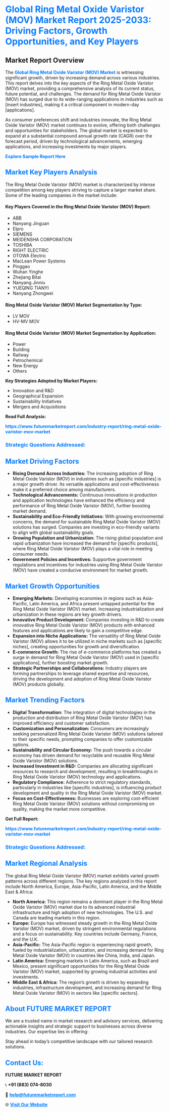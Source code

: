 <h1 style="color: #007BFF;">Global Ring Metal Oxide Varistor (MOV) Market Report 2025-2033: Driving Factors, Growth Opportunities, and Key Players</h1>

<section id="overview">
<h2>Market Report Overview</h2>
<p>The <a href="https://www.futuremarketreport.com/industry-report/ring-metal-oxide-varistor-mov-market" style="color: #007BFF; text-decoration: none;"><strong>Global Ring Metal Oxide Varistor (MOV) Market</strong></a> is witnessing significant growth, driven by increasing demand across various industries. This report delves into the key aspects of the Ring Metal Oxide Varistor (MOV) market, providing a comprehensive analysis of its current status, future potential, and challenges. The demand for Ring Metal Oxide Varistor (MOV) has surged due to its wide-ranging applications in industries such as [insert industries], making it a critical component in modern-day [applications].</p>
<p>As consumer preferences shift and industries innovate, the Ring Metal Oxide Varistor (MOV) market continues to evolve, offering both challenges and opportunities for stakeholders. The global market is expected to expand at a substantial compound annual growth rate (CAGR) over the forecast period, driven by technological advancements, emerging applications, and increasing investments by major players.</p>
</section>

<section id="overview">
<p><a href="https://www.futuremarketreport.com/request-sample/reportId=81903" style="color: #007BFF; text-decoration: none;"><strong>Explore Sample Report Here</strong></a></p>
</section>

<section id="key-players">
<h2 style="color: #007BFF;">Market Key Players Analysis</h2>
<p>The Ring Metal Oxide Varistor (MOV) market is characterized by intense competition among key players striving to capture a larger market share. Some of the leading companies in the market include:</p>
<h4>Key Players Covered in the Ring Metal Oxide Varistor (MOV) Report:</h4>
<ul><li>ABB</li><li>Nanyang Jinguan</li><li>Elpro</li><li>SIEMENS</li><li>MEIDENSHA CORPORATION</li><li>TOSHIBA</li><li>RIGHT ELECTRIC</li><li>OTOWA Electric</li><li>MacLean Power Systems</li><li>Pinggao</li><li>Wuhan Yinghe</li><li>Zhejiang Bitai</li><li>Nanyang Jinniu</li><li>YUEQING TIANYI</li><li>Nanyang Zhongwei</li></ul>
<h4>Ring Metal Oxide Varistor (MOV) Market Segmentation by Type:</h4>
<ul><li>LV MOV</li><li>HV-MV MOV</li></ul>

<h4>Ring Metal Oxide Varistor (MOV) Market Segmentation by Application:</h4>
<ul><li>Power</li><li>Building</li><li>Railway</li><li>Petrochemical</li><li>New Energy</li><li>Others</li></ul>
<p><strong>Key Strategies Adopted by Market Players:</strong></p>
<ul>
<li>Innovation and R&D</li>
<li>Geographical Expansion</li>
<li>Sustainability Initiatives</li>
<li>Mergers and Acquisitions</li>
</ul>
</section>

<section>
<p><strong>Read Full Analysis: </strong></p><a href="https://www.futuremarketreport.com/industry-report/ring-metal-oxide-varistor-mov-market" style="color: #007BFF; text-decoration: none;"><strong>https://www.futuremarketreport.com/industry-report/ring-metal-oxide-varistor-mov-market</strong></a>
<h3 style="color: #007BFF;">Strategic Questions Addressed:</h3>
</section>

<section id="driving-factors">
<h2 style="color: #007BFF;">Market Driving Factors</h2>
<ul>
<li><strong>Rising Demand Across Industries:</strong> The increasing adoption of Ring Metal Oxide Varistor (MOV) in industries such as [specific industries] is a major growth driver. Its versatile applications and cost-effectiveness make it a preferred choice among manufacturers.</li>
<li><strong>Technological Advancements:</strong> Continuous innovations in production and application technologies have enhanced the efficiency and performance of Ring Metal Oxide Varistor (MOV), further boosting market demand.</li>
<li><strong>Sustainability and Eco-Friendly Initiatives:</strong> With growing environmental concerns, the demand for sustainable Ring Metal Oxide Varistor (MOV) solutions has surged. Companies are investing in eco-friendly variants to align with global sustainability goals.</li>
<li><strong>Growing Population and Urbanization:</strong> The rising global population and rapid urbanization have increased the demand for [specific products], where Ring Metal Oxide Varistor (MOV) plays a vital role in meeting consumer needs.</li>
<li><strong>Government Policies and Incentives:</strong> Supportive government regulations and incentives for industries using Ring Metal Oxide Varistor (MOV) have created a conducive environment for market growth.</li>
</ul>
</section>

<section id="growth-opportunities">
<h2 style="color: #007BFF;">Market Growth Opportunities</h2>
<ul>
<li><strong>Emerging Markets:</strong> Developing economies in regions such as Asia-Pacific, Latin America, and Africa present untapped potential for the Ring Metal Oxide Varistor (MOV) market. Increasing industrialization and urbanization in these regions are key growth drivers.</li>
<li><strong>Innovative Product Development:</strong> Companies investing in R&D to create innovative Ring Metal Oxide Varistor (MOV) products with enhanced features and applications are likely to gain a competitive edge.</li>
<li><strong>Expansion into Niche Applications:</strong> The versatility of Ring Metal Oxide Varistor (MOV) allows it to be utilized in niche markets such as [specific niches], creating opportunities for growth and diversification.</li>
<li><strong>E-commerce Growth:</strong> The rise of e-commerce platforms has created a surge in demand for Ring Metal Oxide Varistor (MOV) used in [specific applications], further boosting market growth.</li>
<li><strong>Strategic Partnerships and Collaborations:</strong> Industry players are forming partnerships to leverage shared expertise and resources, driving the development and adoption of Ring Metal Oxide Varistor (MOV) products globally.</li>
</ul>
</section>

<section id="trending-factors">
<h2 style="color: #007BFF;">Market Trending Factors</h2>
<ul>
<li><strong>Digital Transformation:</strong> The integration of digital technologies in the production and distribution of Ring Metal Oxide Varistor (MOV) has improved efficiency and customer satisfaction.</li>
<li><strong>Customization and Personalization:</strong> Consumers are increasingly seeking personalized Ring Metal Oxide Varistor (MOV) solutions tailored to their specific needs, prompting companies to offer customizable options.</li>
<li><strong>Sustainability and Circular Economy:</strong> The push towards a circular economy has driven demand for recyclable and reusable Ring Metal Oxide Varistor (MOV) solutions.</li>
<li><strong>Increased Investment in R&D:</strong> Companies are allocating significant resources to research and development, resulting in breakthroughs in Ring Metal Oxide Varistor (MOV) technology and applications.</li>
<li><strong>Regulatory Compliance:</strong> Adherence to strict regulatory standards, particularly in industries like [specific industries], is influencing product development and quality in the Ring Metal Oxide Varistor (MOV) market.</li>
<li><strong>Focus on Cost-Effectiveness:</strong> Businesses are exploring cost-efficient Ring Metal Oxide Varistor (MOV) solutions without compromising on quality, making the market more competitive.</li>
</ul>
</section>

<section>
<p><strong>Get Full Report: </strong></p><a href="https://www.futuremarketreport.com/industry-report/ring-metal-oxide-varistor-mov-market" style="color: #007BFF; text-decoration: none;"><strong>https://www.futuremarketreport.com/industry-report/ring-metal-oxide-varistor-mov-market</strong></a>
<h3 style="color: #007BFF;">Strategic Questions Addressed:</h3>
</section>


<section id="regional-analysis">
<h2 style="color: #007BFF;">Market Regional Analysis</h2>
<p>The global Ring Metal Oxide Varistor (MOV) market exhibits varied growth patterns across different regions. The key regions analyzed in this report include North America, Europe, Asia-Pacific, Latin America, and the Middle East & Africa:</p>
<ul>
<li><strong>North America:</strong> This region remains a dominant player in the Ring Metal Oxide Varistor (MOV) market due to its advanced industrial infrastructure and high adoption of new technologies. The U.S. and Canada are leading markets in this region.</li>
<li><strong>Europe:</strong> Europe has witnessed steady growth in the Ring Metal Oxide Varistor (MOV) market, driven by stringent environmental regulations and a focus on sustainability. Key countries include Germany, France, and the U.K.</li>
<li><strong>Asia-Pacific:</strong> The Asia-Pacific region is experiencing rapid growth, fueled by industrialization, urbanization, and increasing demand for Ring Metal Oxide Varistor (MOV) in countries like China, India, and Japan.</li>
<li><strong>Latin America:</strong> Emerging markets in Latin America, such as Brazil and Mexico, present significant opportunities for the Ring Metal Oxide Varistor (MOV) market, supported by growing industrial activities and investments.</li>
<li><strong>Middle East & Africa:</strong> The region’s growth is driven by expanding industries, infrastructure development, and increasing demand for Ring Metal Oxide Varistor (MOV) in sectors like [specific sectors].</li>
</ul>
</section>

<footer>
<h2 style="color: #007BFF;">About FUTURE MARKET REPORT</h2>
<p>We are a trusted name in market research and advisory services, delivering actionable insights and strategic support to businesses across diverse industries. Our expertise lies in offering:</p>

<p>Stay ahead in today’s competitive landscape with our tailored research solutions.</p>

<h2 style="color: #007BFF;">Contact Us:</h2>
<p><strong>FUTURE MARKET REPORT</strong></p>
<p>📞 <strong>+91 (883) 074-8030</strong></p>
<p>📧 <strong><a href="mailto:help@futuremarketreport.com" style="color: #007BFF;">help@futuremarketreport.com</a></strong></p>
<p>🌐 <strong><a href="https://www.futuremarketreport.com/" style="color: #007BFF;">Visit Our Website</a></strong></p>
</footer>